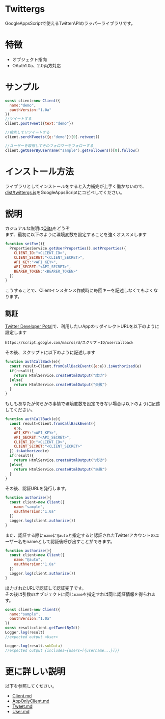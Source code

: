 # Twittergs
GoogleAppsScriptで使えるTwitterAPIのラッパーライブラリです。

# 特徴
- オブジェクト指向
- OAuth1.0a、2.0両方対応


# サンプル
```js
const client=new Client({
  name:"demo",
  oauthVersion:"1.0a"
})
//ツイートする
client.postTweet({text:"demo"})

//検索してリツイートする
client.serchTweets({q:"demo"})[0].retweet()

//ユーザーを取得してそのフォロワーをフォローする
client.getUserByUsername("sample").getFollowers()[0].follow()
```

# インストール方法
ライブラリとしてインストールをすると入力補完が上手く働かないので、[dist/twittergs.js](./dist/twittergs.js)をGoogleAppsScriptにコピペしてください。  

# 説明
カジュアルな説明は[Qiita]()をどうぞ  
まず、最初に以下のように環境変数を設定することを強くオススメします
```js
function setEnv(){
  PropertiesService.getUserProperties().setProperties({
    CLIENT_ID:"<CLIENT_ID>",
    CLIENT_SECRET:"<CLIENT_SECRET>",
    API_KEY:"<API_KEY>",
    API_SECRET:"<API_SECRET>",
    BEARER_TOKEN:"<BEARER_TOKEN>"
  })
}
```
こうすることで、Clientインスタンス作成時に毎回キーを記述しなくてもよくなります。

## 認証
[Twitter Developer Potal](https://developer.twitter.com/en/portal/dashboard)で、利用したいAppのリダイレクトURLを以下のように設定します
```
https://script.google.com/macros/d/スクリプトID/usercallback
```

その後、スクリプトに以下のように記述します

```js
function authCallBack(e){
  const result=Client.fromCallBackEvent({e:e}).isAuthorized(e)
  if(result){
    return HtmlService.createHtmlOutput("成功")
  }else{
    return HtmlService.createHtmlOutput("失敗")
  }
}
```

もしもあなたが何らかの事情で環境変数を設定できない場合は以下のように記述してください。
```js
function authCallBack(e){
  const result=Client.fromCallBackEvent({
    e:e,
    API_KEY:"<API_KEY>",
    API_SECRET:"<API_SECRET>",
    CLIENT_ID:"<CLIENT_ID>",
    CLIENT_SECRET:"<CLIENT_SECRET>"
  }).isAuthorized(e)
  if(result){
    return HtmlService.createHtmlOutput("成功")
  }else{
    return HtmlService.createHtmlOutput("失敗")
  }
} 
```

その後、認証URLを発行します。
```js
function authorize(){
  const client=new Client({
    name:"sample",
    oauthVersion:"1.0a"
  })
  Logger.log(client.authorize())
}

```
また、認証する際に`name`に`@auto`と指定すると認証されたTwitterアカウントのユーザー名をnameとして認証後呼び出すことができます。
```js
function authorize(){
  const client=new Client({
    name:"@auto",
    oauthVersion:"1.0a"
  })
  Logger.log(client.authorize())
}
```
出力されたURLで認証して認証完了です。  
その後は引数のオブジェクトに同じ`name`を指定すれば同じ認証情報を得られます。

```js
const client=new Client({
  name:"sample",
  oauthVersion:"1.0a"
})
const result=client.getTweetById()
Logger.log(result)
//expected output <User>

Logger.log(result.subData)
//expected output {includes={users=[{username...}]}}
```

# 更に詳しい説明
以下を参照してください。
- [Client.md](./descriptions/Client.md)
- [AppOnlyClient.md](./descriptions/AppOnlyClient.md)
- [Tweet.md](./descriptions/Tweet.md)
- [User.md](./descriptions/User.md)